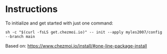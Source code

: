 # Instructions

To initialize and get started with just one command:
```
sh -c "$(curl -fsLS get.chezmoi.io)" -- init --apply myles2007/config --branch main
```

Based on: https://www.chezmoi.io/install/#one-line-package-install

